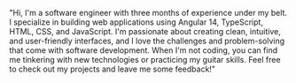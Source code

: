 "Hi, I'm a software engineer with three months of experience under my belt. I specialize in building web applications using Angular 14, TypeScript, HTML, CSS, and JavaScript. I'm passionate about creating clean, intuitive, and user-friendly interfaces, and I love the challenges and problem-solving that come with software development. When I'm not coding, you can find me tinkering with new technologies or practicing my guitar skills. Feel free to check out my projects and leave me some feedback!"
